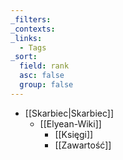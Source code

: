 ```yaml
---
_filters:
_contexts:
_links:
  - Tags
_sort:
  field: rank
  asc: false
  group: false
---
```



- [[Skarbiec|Skarbiec]]
	- [[Elyean-Wiki]]
		- [[Księgi]]
		- [[Zawartość]]
